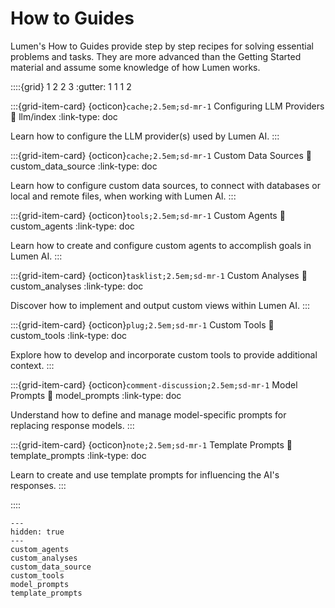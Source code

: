 # How to Guides

Lumen's How to Guides provide step by step recipes for solving essential problems and tasks. They are more advanced than the Getting Started material and assume some knowledge of how Lumen works.

::::{grid} 1 2 2 3
:gutter: 1 1 1 2

:::{grid-item-card} {octicon}`cache;2.5em;sd-mr-1` Configuring LLM Providers
:link: llm/index
:link-type: doc

Learn how to configure the LLM provider(s) used by Lumen AI.
:::

:::{grid-item-card} {octicon}`cache;2.5em;sd-mr-1` Custom Data Sources
:link: custom_data_source
:link-type: doc

Learn how to configure custom data sources, to connect with databases or local and remote files, when working with Lumen AI.
:::

:::{grid-item-card} {octicon}`tools;2.5em;sd-mr-1` Custom Agents
:link: custom_agents
:link-type: doc

Learn how to create and configure custom agents to accomplish goals in Lumen AI.
:::

:::{grid-item-card} {octicon}`tasklist;2.5em;sd-mr-1` Custom Analyses
:link: custom_analyses
:link-type: doc

Discover how to implement and output custom views within Lumen AI.
:::

:::{grid-item-card} {octicon}`plug;2.5em;sd-mr-1` Custom Tools
:link: custom_tools
:link-type: doc

Explore how to develop and incorporate custom tools to provide additional context.
:::

:::{grid-item-card} {octicon}`comment-discussion;2.5em;sd-mr-1` Model Prompts
:link: model_prompts
:link-type: doc

Understand how to define and manage model-specific prompts for replacing response models.
:::

:::{grid-item-card} {octicon}`note;2.5em;sd-mr-1` Template Prompts
:link: template_prompts
:link-type: doc

Learn to create and use template prompts for influencing the AI's responses.
:::

::::

```{toctree}
---
hidden: true
---
custom_agents
custom_analyses
custom_data_source
custom_tools
model_prompts
template_prompts
```
